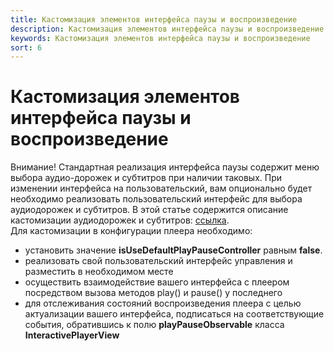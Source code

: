 ```yaml
---
title: Кастомизация элементов интерфейса паузы и воспроизведение
description: Кастомизация элементов интерфейса паузы и воспроизведение
keywords: Кастомизация элементов интерфейса паузы и воспроизведение
sort: 6
---
```


# Кастомизация элементов интерфейса паузы и воспроизведение

Внимание! Стандартная реализация интерфейса паузы содержит меню выбора аудио-дорожек и субтитров при наличии таковых.
При изменении интерфейса на пользовательский, вам опционально будет необходимо реализовать пользовательский интерфейс
для выбора аудиодорожек и субтитров. В этой статье содержится описание кастомизации аудиодорожек и субтитров:
[ссылка](/sdk/android/audio-subtitles-customization-ru.md).  
Для кастомизации в конфигурации плеера необходимо:

- установить значение **isUseDefaultPlayPauseController** равным **false**.
- реализовать свой пользовательский интерфейс управления и разместить в необходимом месте
- осуществить взаимодействие вашего интерфейса с плеером посредством вызова методов play() и pause() у последнего
- для отслеживания состояний воспроизведения плеера с целью актуализации вашего интерфейса, подписаться на
  соответствующие события, обратившись к полю **playPauseObservable** класса **InteractivePlayerView**
